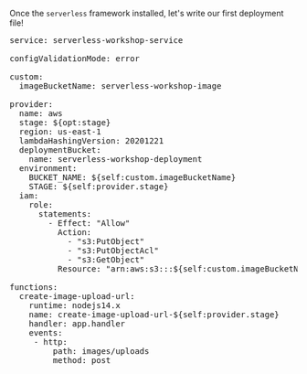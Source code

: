 Once the `serverless` framework installed, let's write our first deployment file!

<pre class="file" data-filename="serverless.yml" data-target="replace">
service: serverless-workshop-service

configValidationMode: error

custom:
  imageBucketName: serverless-workshop-image

provider:
  name: aws
  stage: ${opt:stage}
  region: us-east-1
  lambdaHashingVersion: 20201221
  deploymentBucket:
    name: serverless-workshop-deployment
  environment:
    BUCKET_NAME: ${self:custom.imageBucketName}
    STAGE: ${self:provider.stage}
  iam:
    role:
      statements:
        - Effect: "Allow"
          Action:
            - "s3:PutObject"
            - "s3:PutObjectAcl"
            - "s3:GetObject"
          Resource: "arn:aws:s3:::${self:custom.imageBucketName}/*"

functions:
  create-image-upload-url:
    runtime: nodejs14.x
    name: create-image-upload-url-${self:provider.stage}
    handler: app.handler
    events:
     - http:
         path: images/uploads
         method: post
</pre>